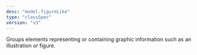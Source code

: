 ```yaml
---
desc: "model.figureLike"
type: "classSpec"
version: "v3"
---
```


Groups elements representing or containing graphic information such as an illustration
or figure.